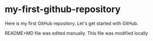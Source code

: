 # my-first-github-repository
Here is my first GitHub repository. Let's get started with GitHub.  

README>MD file was edited manually. This file was modified locally 
